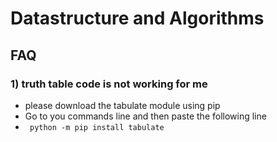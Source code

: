# Datastructure and Algorithms


## FAQ
### 1) truth table code is not working for me
- please download the tabulate module using pip
- Go to you commands line and then paste the following line
- `` python -m pip install tabulate``

